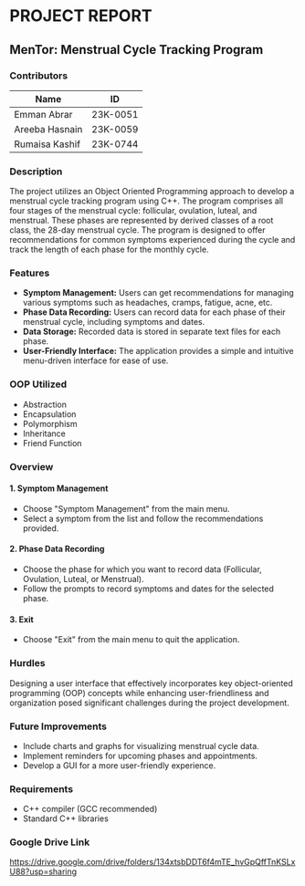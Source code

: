 # PROJECT REPORT
## MenTor: Menstrual Cycle Tracking Program

### Contributors

| Name             | ID           |
| ---------------- | ------------ |
| Emman Abrar      | 23K-0051     |
| Areeba Hasnain   | 23K-0059     |
| Rumaisa Kashif   | 23K-0744     |

### Description
The project utilizes an Object Oriented Programming approach to develop a menstrual cycle tracking program using C++. The program comprises all four stages of the menstrual cycle: follicular, ovulation, luteal, and menstrual. These phases are represented by derived classes of a root class, the 28-day menstrual cycle. The program is designed to offer recommendations for common symptoms experienced during the cycle and track the length of each phase for the monthly cycle.

### Features
- **Symptom Management:** Users can get recommendations for managing various symptoms such as headaches, cramps, fatigue, acne, etc.
- **Phase Data Recording:** Users can record data for each phase of their menstrual cycle, including symptoms and dates.
- **Data Storage:** Recorded data is stored in separate text files for each phase.
- **User-Friendly Interface:** The application provides a simple and intuitive menu-driven interface for ease of use.

### OOP Utilized
- Abstraction
- Encapsulation
- Polymorphism
- Inheritance
- Friend Function

### Overview
#### 1. Symptom Management
- Choose "Symptom Management" from the main menu.
- Select a symptom from the list and follow the recommendations provided.

#### 2. Phase Data Recording
- Choose the phase for which you want to record data (Follicular, Ovulation, Luteal, or Menstrual).
- Follow the prompts to record symptoms and dates for the selected phase.

#### 3. Exit
- Choose "Exit" from the main menu to quit the application.

### Hurdles
Designing a user interface that effectively incorporates key object-oriented programming (OOP) concepts while enhancing user-friendliness and organization posed significant challenges during the project development.

### Future Improvements
- Include charts and graphs for visualizing menstrual cycle data.
- Implement reminders for upcoming phases and appointments.
- Develop a GUI for a more user-friendly experience.

### Requirements
- C++ compiler (GCC recommended)
- Standard C++ libraries

### Google Drive Link
https://drive.google.com/drive/folders/134xtsbDDT6f4mTE_hvGpQffTnKSLxU88?usp=sharing
